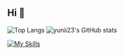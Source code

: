 ## Hi 👋


![Top Langs](https://github-readme-stats.vercel.app/api/top-langs/?username=yunii23&layout=compact&exclude_repo=ComputerVision20212)
![yunii23's GitHub stats](https://github-readme-stats.vercel.app/api?username=yunii23&show_icons=true&rank_icon=github)

[![My Skills](https://skillicons.dev/icons?i=nextjs,react,js,ts,html,css,tailwind,nodejs,mysql)](https://skillicons.dev)
